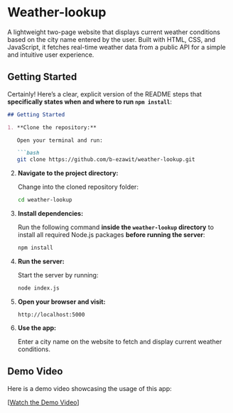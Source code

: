
# Weather-lookup

A lightweight two-page website that displays current weather conditions based on the city name entered by the user. Built with HTML, CSS, and JavaScript, it fetches real-time weather data from a public API for a simple and intuitive user experience.
## Getting Started

Certainly! Here’s a clear, explicit version of the README steps that **specifically states when and where to run `npm install`**:

```markdown
## Getting Started

1. **Clone the repository:**

   Open your terminal and run:

   ```bash
   git clone https://github.com/b-ezawit/weather-lookup.git
   ```

2. **Navigate to the project directory:**

   Change into the cloned repository folder:

   ```bash
   cd weather-lookup
   ```

3. **Install dependencies:**

   Run the following command **inside the `weather-lookup` directory** to install all required Node.js packages **before running the server**:

   ```bash
   npm install
   ```

4. **Run the server:**

   Start the server by running:

   ```bash
   node index.js
   ```

5. **Open your browser and visit:**

   ```
   http://localhost:5000
   ```

6. **Use the app:**

   Enter a city name on the website to fetch and display current weather conditions.



## Demo Video

Here is a demo video showcasing the usage of this app:

[[Watch the Demo Video](https://www.awesomescreenshot.com/video/45704263?key=b24a9b8f39ae4099edef395a1c9d06bf)]
```
